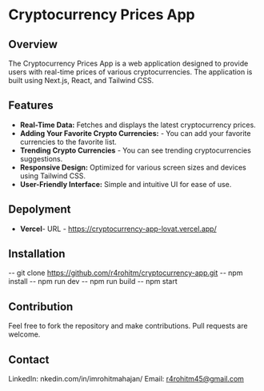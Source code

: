 # Cryptocurrency Prices App

## Overview

The Cryptocurrency Prices App is a web application designed to provide users with real-time prices of various cryptocurrencies. The application is built using Next.js, React, and Tailwind CSS.

## Features

- **Real-Time Data:** Fetches and displays the latest cryptocurrency prices.
- **Adding Your Favorite Crypto Currencies:** - You can add your favorite currencies to the favorite list.
- **Trending Crypto Currencies** - You can see trending cryptocurrencies suggestions.
- **Responsive Design:** Optimized for various screen sizes and devices using Tailwind CSS.
- **User-Friendly Interface:** Simple and intuitive UI for ease of use.

## Depolyment
- **Vercel**- URL - https://cryptocurrency-app-lovat.vercel.app/

## Installation
-- git clone https://github.com/r4rohitm/cryptocurrency-app.git
-- npm install
-- npm run dev
-- npm run build
-- npm start

## Contribution
Feel free to fork the repository and make contributions. Pull requests are welcome.

## Contact
LinkedIn: nkedin.com/in/imrohitmahajan/
Email: r4rohitm45@gmail.com
